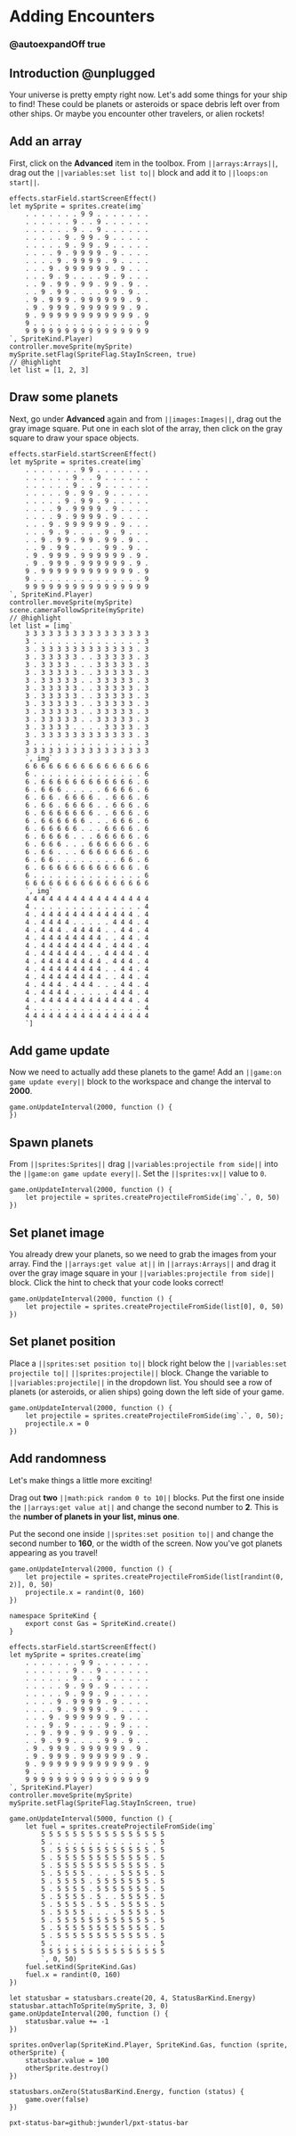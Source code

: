 # Adding Encounters

### @autoexpandOff true


## Introduction @unplugged

Your universe is pretty empty right now. Let's add some things for your ship
to find! These could be planets or asteroids or space debris left over from
other ships. Or maybe you encounter other travelers, or alien rockets!

## Add an array

First, click on the **Advanced** item in the toolbox. From ``||arrays:Arrays||``,
 drag out the ``||variables:set list to||`` block and add it to
 ``||loops:on start||``.

```blocks
effects.starField.startScreenEffect()
let mySprite = sprites.create(img`
    . . . . . . . 9 9 . . . . . . .
    . . . . . . 9 . . 9 . . . . . .
    . . . . . . 9 . . 9 . . . . . .
    . . . . . 9 . 9 9 . 9 . . . . .
    . . . . . 9 . 9 9 . 9 . . . . .
    . . . . 9 . 9 9 9 9 . 9 . . . .
    . . . . 9 . 9 9 9 9 . 9 . . . .
    . . . 9 . 9 9 9 9 9 9 . 9 . . .
    . . . 9 . 9 . . . . 9 . 9 . . .
    . . 9 . 9 9 . 9 9 . 9 9 . 9 . .
    . . 9 . 9 9 . . . . 9 9 . 9 . .
    . 9 . 9 9 9 . 9 9 9 9 9 9 . 9 .
    . 9 . 9 9 9 . 9 9 9 9 9 9 . 9 .
    9 . 9 9 9 9 9 9 9 9 9 9 9 9 . 9
    9 . . . . . . . . . . . . . . 9
    9 9 9 9 9 9 9 9 9 9 9 9 9 9 9 9
`, SpriteKind.Player)
controller.moveSprite(mySprite)
mySprite.setFlag(SpriteFlag.StayInScreen, true)
// @highlight
let list = [1, 2, 3]
```

## Draw some planets

Next, go under **Advanced** again and from ``||images:Images||``, drag out the
gray image square. Put one in each slot of the array, then click on the gray
square to draw your space objects.

```blocks
effects.starField.startScreenEffect()
let mySprite = sprites.create(img`
    . . . . . . . 9 9 . . . . . . .
    . . . . . . 9 . . 9 . . . . . .
    . . . . . . 9 . . 9 . . . . . .
    . . . . . 9 . 9 9 . 9 . . . . .
    . . . . . 9 . 9 9 . 9 . . . . .
    . . . . 9 . 9 9 9 9 . 9 . . . .
    . . . . 9 . 9 9 9 9 . 9 . . . .
    . . . 9 . 9 9 9 9 9 9 . 9 . . .
    . . . 9 . 9 . . . . 9 . 9 . . .
    . . 9 . 9 9 . 9 9 . 9 9 . 9 . .
    . . 9 . 9 9 . . . . 9 9 . 9 . .
    . 9 . 9 9 9 . 9 9 9 9 9 9 . 9 .
    . 9 . 9 9 9 . 9 9 9 9 9 9 . 9 .
    9 . 9 9 9 9 9 9 9 9 9 9 9 9 . 9
    9 . . . . . . . . . . . . . . 9
    9 9 9 9 9 9 9 9 9 9 9 9 9 9 9 9
`, SpriteKind.Player)
controller.moveSprite(mySprite)
scene.cameraFollowSprite(mySprite)
// @highlight
let list = [img`
    3 3 3 3 3 3 3 3 3 3 3 3 3 3 3 3
    3 . . . . . . . . . . . . . . 3
    3 . 3 3 3 3 3 3 3 3 3 3 3 3 . 3
    3 . 3 3 3 3 3 . . 3 3 3 3 3 . 3
    3 . 3 3 3 3 . . . 3 3 3 3 3 . 3
    3 . 3 3 3 3 3 . . 3 3 3 3 3 . 3
    3 . 3 3 3 3 3 . . 3 3 3 3 3 . 3
    3 . 3 3 3 3 3 . . 3 3 3 3 3 . 3
    3 . 3 3 3 3 3 . . 3 3 3 3 3 . 3
    3 . 3 3 3 3 3 . . 3 3 3 3 3 . 3
    3 . 3 3 3 3 3 . . 3 3 3 3 3 . 3
    3 . 3 3 3 3 3 . . 3 3 3 3 3 . 3
    3 . 3 3 3 3 . . . . 3 3 3 3 . 3
    3 . 3 3 3 3 3 3 3 3 3 3 3 3 . 3
    3 . . . . . . . . . . . . . . 3
    3 3 3 3 3 3 3 3 3 3 3 3 3 3 3 3
    `, img`
    6 6 6 6 6 6 6 6 6 6 6 6 6 6 6 6
    6 . . . . . . . . . . . . . . 6
    6 . 6 6 6 6 6 6 6 6 6 6 6 6 . 6
    6 . 6 6 6 . . . . . 6 6 6 6 . 6
    6 . 6 6 . 6 6 6 6 . . 6 6 6 . 6
    6 . 6 6 . 6 6 6 6 . . 6 6 6 . 6
    6 . 6 6 6 6 6 6 6 . . 6 6 6 . 6
    6 . 6 6 6 6 6 6 . . . 6 6 6 . 6
    6 . 6 6 6 6 6 . . . 6 6 6 6 . 6
    6 . 6 6 6 6 . . . 6 6 6 6 6 . 6
    6 . 6 6 6 . . . 6 6 6 6 6 6 . 6
    6 . 6 6 . . . 6 6 6 6 6 6 6 . 6
    6 . 6 6 . . . . . . . . 6 6 . 6
    6 . 6 6 6 6 6 6 6 6 6 6 6 6 . 6
    6 . . . . . . . . . . . . . . 6
    6 6 6 6 6 6 6 6 6 6 6 6 6 6 6 6
    `, img`
    4 4 4 4 4 4 4 4 4 4 4 4 4 4 4 4
    4 . . . . . . . . . . . . . . 4
    4 . 4 4 4 4 4 4 4 4 4 4 4 4 . 4
    4 . 4 4 4 4 . . . . . 4 4 4 . 4
    4 . 4 4 4 . 4 4 4 4 . . 4 4 . 4
    4 . 4 4 4 4 4 4 4 4 . . 4 4 . 4
    4 . 4 4 4 4 4 4 4 4 . 4 4 4 . 4
    4 . 4 4 4 4 4 4 . . 4 4 4 4 . 4
    4 . 4 4 4 4 4 4 4 4 . 4 4 4 . 4
    4 . 4 4 4 4 4 4 4 4 . . 4 4 . 4
    4 . 4 4 4 4 4 4 4 4 . . 4 4 . 4
    4 . 4 4 4 . 4 4 4 . . . 4 4 . 4
    4 . 4 4 4 4 . . . . . 4 4 4 . 4
    4 . 4 4 4 4 4 4 4 4 4 4 4 4 . 4
    4 . . . . . . . . . . . . . . 4
    4 4 4 4 4 4 4 4 4 4 4 4 4 4 4 4
    `]
```


## Add game update

Now we need to actually add these planets to the game! Add an ``||game:on game
update every||`` block to the workspace and change the interval to **2000**.

```blocks
game.onUpdateInterval(2000, function () {
})
```

## Spawn planets

From ``||sprites:Sprites||`` drag ``||variables:projectile from side||`` into
the ``||game:on game update every||``. Set the ``||sprites:vx||`` value to `0`.

```blocks
game.onUpdateInterval(2000, function () {
    let projectile = sprites.createProjectileFromSide(img`.`, 0, 50)
})
```

## Set planet image

You already drew your planets, so we need to grab the images from your array.
Find the ``||arrays:get value at||`` in ``||arrays:Arrays||`` and drag it over
the gray image square in your ``||variables:projectile from side||`` block.
Click the hint to check that your code looks correct!

```blocks
game.onUpdateInterval(2000, function () {
    let projectile = sprites.createProjectileFromSide(list[0], 0, 50)
})
```

## Set planet position
Place a ``||sprites:set position to||`` block right below the
``||variables:set projectile to||`` ``||sprites:projectile||`` block. Change
the variable to ``||variables:projectile||`` in the dropdown list. You should
see a row of planets (or asteroids, or alien ships) going down the left side
of your game.

```blocks
game.onUpdateInterval(2000, function () {
    let projectile = sprites.createProjectileFromSide(img`.`, 0, 50);
    projectile.x = 0
})
```
## Add randomness

Let's make things a little more exciting!

Drag out  **two** ``||math:pick random 0 to 10||`` blocks. Put the first one
inside the ``||arrays:get value at||`` and change the second number to **2**.
This is the **number of planets in your list, minus one**.

Put the second one inside ``||sprites:set position to||`` and change the
second number to **160**, or the width of the screen. Now you've got planets
appearing as you travel!

```blocks
game.onUpdateInterval(2000, function () {
    let projectile = sprites.createProjectileFromSide(list[randint(0, 2)], 0, 50)
    projectile.x = randint(0, 160)
})
```

```template
namespace SpriteKind {
    export const Gas = SpriteKind.create()
}

effects.starField.startScreenEffect()
let mySprite = sprites.create(img`
    . . . . . . . 9 9 . . . . . . .
    . . . . . . 9 . . 9 . . . . . .
    . . . . . . 9 . . 9 . . . . . .
    . . . . . 9 . 9 9 . 9 . . . . .
    . . . . . 9 . 9 9 . 9 . . . . .
    . . . . 9 . 9 9 9 9 . 9 . . . .
    . . . . 9 . 9 9 9 9 . 9 . . . .
    . . . 9 . 9 9 9 9 9 9 . 9 . . .
    . . . 9 . 9 . . . . 9 . 9 . . .
    . . 9 . 9 9 . 9 9 . 9 9 . 9 . .
    . . 9 . 9 9 . . . . 9 9 . 9 . .
    . 9 . 9 9 9 . 9 9 9 9 9 9 . 9 .
    . 9 . 9 9 9 . 9 9 9 9 9 9 . 9 .
    9 . 9 9 9 9 9 9 9 9 9 9 9 9 . 9
    9 . . . . . . . . . . . . . . 9
    9 9 9 9 9 9 9 9 9 9 9 9 9 9 9 9
`, SpriteKind.Player)
controller.moveSprite(mySprite)
mySprite.setFlag(SpriteFlag.StayInScreen, true)

game.onUpdateInterval(5000, function () {
    let fuel = sprites.createProjectileFromSide(img`
        5 5 5 5 5 5 5 5 5 5 5 5 5 5 5 5
        5 . . . . . . . . . . . . . . 5
        5 . 5 5 5 5 5 5 5 5 5 5 5 5 . 5
        5 . 5 5 5 5 5 5 5 5 5 5 5 5 . 5
        5 . 5 5 5 5 5 5 5 5 5 5 5 5 . 5
        5 . 5 5 5 5 . . . . 5 5 5 5 . 5
        5 . 5 5 5 5 . 5 5 5 5 5 5 5 . 5
        5 . 5 5 5 5 . 5 5 5 5 5 5 5 . 5
        5 . 5 5 5 5 . 5 . . 5 5 5 5 . 5
        5 . 5 5 5 5 . 5 5 . 5 5 5 5 . 5
        5 . 5 5 5 5 . . . . 5 5 5 5 . 5
        5 . 5 5 5 5 5 5 5 5 5 5 5 5 . 5
        5 . 5 5 5 5 5 5 5 5 5 5 5 5 . 5
        5 . 5 5 5 5 5 5 5 5 5 5 5 5 . 5
        5 . . . . . . . . . . . . . . 5
        5 5 5 5 5 5 5 5 5 5 5 5 5 5 5 5
        `, 0, 50)
    fuel.setKind(SpriteKind.Gas)
    fuel.x = randint(0, 160)
})

let statusbar = statusbars.create(20, 4, StatusBarKind.Energy)
statusbar.attachToSprite(mySprite, 3, 0)
game.onUpdateInterval(200, function () {
    statusbar.value += -1
})

sprites.onOverlap(SpriteKind.Player, SpriteKind.Gas, function (sprite, otherSprite) {
    statusbar.value = 100
    otherSprite.destroy()
})

statusbars.onZero(StatusBarKind.Energy, function (status) {
    game.over(false)
})
```

```package
pxt-status-bar=github:jwunderl/pxt-status-bar
```